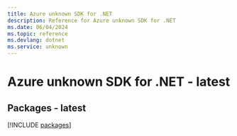 ```yaml
---
title: Azure unknown SDK for .NET
description: Reference for Azure unknown SDK for .NET
ms.date: 06/04/2024
ms.topic: reference
ms.devlang: dotnet
ms.service: unknown
---
```

# Azure unknown SDK for .NET - latest
## Packages - latest
[!INCLUDE [packages](unknown-index.md)]